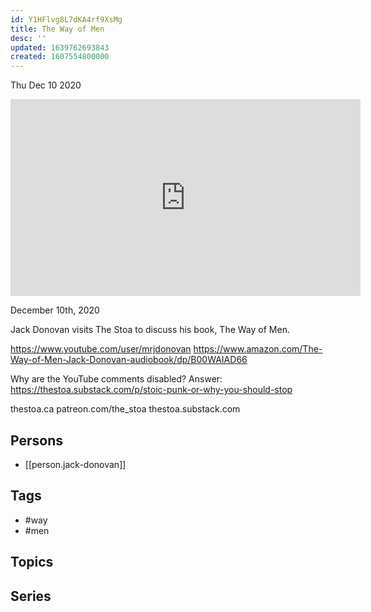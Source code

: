 ```yaml
---
id: Y1HFlvg8L7dKA4rf9XsMg
title: The Way of Men
desc: ''
updated: 1639762693843
created: 1607554800000
---
```





Thu Dec 10 2020

<iframe width="560" height="315" src="https://www.youtube.com/embed/FRT4rWORHa8" title="The Way of Men w/ Jack Donovan" frameborder="0" allow="accelerometer; autoplay; clipboard-write; encrypted-media; gyroscope; picture-in-picture" allowfullscreen ></iframe>

December 10th, 2020

Jack Donovan visits The Stoa to discuss his book, The Way of Men.

https://www.youtube.com/user/mrjdonovan
https://www.amazon.com/The-Way-of-Men-Jack-Donovan-audiobook/dp/B00WAIAD66

Why are the YouTube comments disabled? Answer: https://thestoa.substack.com/p/stoic-punk-or-why-you-should-stop

thestoa.ca
patreon.com/the_stoa
thestoa.substack.com

## Persons

- [[person.jack-donovan]]

## Tags

- #way
- #men

## Topics



## Series



